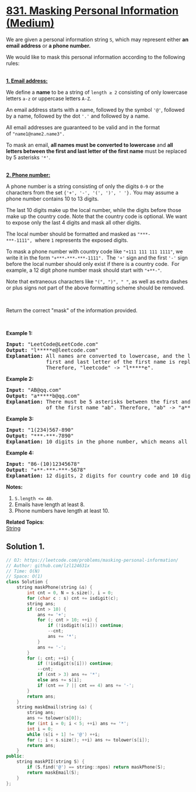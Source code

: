 # [831. Masking Personal Information (Medium)](https://leetcode.com/problems/masking-personal-information/)

<p>We are given a&nbsp;personal information string <code>S</code>, which may represent&nbsp;either <strong>an email address</strong> or <strong>a phone number.</strong></p>

<p>We would like to mask this&nbsp;personal information according to the&nbsp;following rules:</p>

<p><br>
<u><strong>1. Email address:</strong></u></p>

<p>We define a&nbsp;<strong>name</strong> to be a string of <code>length ≥ 2</code> consisting&nbsp;of only lowercase letters&nbsp;<code>a-z</code> or uppercase&nbsp;letters&nbsp;<code>A-Z</code>.</p>

<p>An email address starts with a name, followed by the&nbsp;symbol <code>'@'</code>, followed by a name, followed by the&nbsp;dot&nbsp;<code>'.'</code>&nbsp;and&nbsp;followed by a name.&nbsp;</p>

<p>All email addresses are&nbsp;guaranteed to be valid and in the format of&nbsp;<code>"name1@name2.name3".</code></p>

<p>To mask an email, <strong>all names must be converted to lowercase</strong> and <strong>all letters between the first and last letter of the first name</strong> must be replaced by 5 asterisks <code>'*'</code>.</p>

<p><br>
<u><strong>2. Phone number:</strong></u></p>

<p>A phone number is a string consisting of&nbsp;only the digits <code>0-9</code> or the characters from the set <code>{'+', '-', '(', ')', '&nbsp;'}.</code>&nbsp;You may assume a phone&nbsp;number contains&nbsp;10 to 13 digits.</p>

<p>The last 10 digits make up the local&nbsp;number, while the digits before those make up the country code. Note that&nbsp;the country code is optional. We want to expose only the last 4 digits&nbsp;and mask all other&nbsp;digits.</p>

<p>The local&nbsp;number&nbsp;should be formatted and masked as <code>"***-***-1111",&nbsp;</code>where <code>1</code> represents the exposed digits.</p>

<p>To mask a phone number with country code like <code>"+111 111 111 1111"</code>, we write it in the form <code>"+***-***-***-1111".</code>&nbsp; The <code>'+'</code>&nbsp;sign and the first <code>'-'</code>&nbsp;sign before the local number should only exist if there is a country code.&nbsp; For example, a 12 digit phone number mask&nbsp;should start&nbsp;with <code>"+**-"</code>.</p>

<p>Note that extraneous characters like <code>"(", ")", " "</code>, as well as&nbsp;extra dashes or plus signs not part of the above formatting scheme should be removed.</p>

<p>&nbsp;</p>

<p>Return the correct "mask" of the information provided.</p>

<p>&nbsp;</p>

<p><strong>Example 1:</strong></p>

<pre><strong>Input: </strong>"LeetCode@LeetCode.com"
<strong>Output: </strong>"l*****e@leetcode.com"
<strong>Explanation:&nbsp;</strong>All names are converted to lowercase, and the letters between the
&nbsp;            first and last letter of the first name is replaced by 5 asterisks.
&nbsp;            Therefore, "leetcode" -&gt; "l*****e".
</pre>

<p><strong>Example 2:</strong></p>

<pre><strong>Input: </strong>"AB@qq.com"
<strong>Output: </strong>"a*****b@qq.com"
<strong>Explanation:&nbsp;</strong>There must be 5 asterisks between the first and last letter 
&nbsp;            of the first name "ab". Therefore, "ab" -&gt; "a*****b".
</pre>

<p><strong>Example 3:</strong></p>

<pre><strong>Input: </strong>"1(234)567-890"
<strong>Output: </strong>"***-***-7890"
<strong>Explanation:</strong>&nbsp;10 digits in the phone number, which means all digits make up the local number.
</pre>

<p><strong>Example 4:</strong></p>

<pre><strong>Input: </strong>"86-(10)12345678"
<strong>Output: </strong>"+**-***-***-5678"
<strong>Explanation:</strong>&nbsp;12 digits, 2 digits for country code and 10 digits for local number. 
</pre>

<p><strong>Notes:</strong></p>

<ol>
	<li><code>S.length&nbsp;&lt;=&nbsp;40</code>.</li>
	<li>Emails have length at least 8.</li>
	<li>Phone numbers have length at least 10.</li>
</ol>


**Related Topics**:  
[String](https://leetcode.com/tag/string/)

## Solution 1.

```cpp
// OJ: https://leetcode.com/problems/masking-personal-information/
// Author: github.com/lzl124631x
// Time: O(N)
// Space: O(1)
class Solution {
    string maskPhone(string &s) {
        int cnt = 0, N = s.size(), i = 0;
        for (char c : s) cnt += isdigit(c);
        string ans;
        if (cnt > 10) {
            ans += '+';
            for (; cnt > 10; ++i) {
                if (!isdigit(s[i])) continue;
                --cnt;
                ans += '*';
            }
            ans += '-';
        }
        for (; cnt; ++i) {
            if (!isdigit(s[i])) continue;
            --cnt;
            if (cnt > 3) ans += '*';
            else ans += s[i];
            if (cnt == 7 || cnt == 4) ans += '-';
        }
        return ans;
    }
    string maskEmail(string &s) {
        string ans;
        ans += tolower(s[0]);
        for (int i = 0; i < 5; ++i) ans += '*';
        int i = 0;
        while (s[i + 1] != '@') ++i;
        for (; i < s.size(); ++i) ans += tolower(s[i]);
        return ans;
    }
public:
    string maskPII(string S) {
        if (S.find('@') == string::npos) return maskPhone(S);
        return maskEmail(S);
    }
};
```